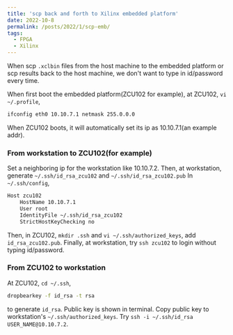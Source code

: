 ```yaml
---
title: 'scp back and forth to Xilinx embedded platform'
date: 2022-10-8
permalink: /posts/2022/1/scp-emb/
tags:
  - FPGA
  - Xilinx
---
```


When scp `.xclbin` files from the host machine to the embedded platform or
scp results back to the host machine,
we don't want to type in id/password every time.

When first boot the embedded platform(ZCU102 for example), at ZCU102, `vi ~/.profile`,
~~~bash
ifconfig eth0 10.10.7.1 netmask 255.0.0.0
~~~
When ZCU102 boots, it will automatically set its ip as 
10.10.7.1(an example addr).

### From workstation to ZCU102(for example)
Set a neighboring ip for the workstation like 10.10.7.2.
Then, at workstation, generate `~/.ssh/id_rsa_zcu102` and `~/.ssh/id_rsa_zcu102.pub`
In `~/.ssh/config`,
~~~bash
Host zcu102
    HostName 10.10.7.1
    User root
    IdentityFile ~/.ssh/id_rsa_zcu102
    StrictHostKeyChecking no
~~~

Then, in ZCU102,
`mkdir .ssh` and `vi ~/.ssh/authorized_keys`, add `id_rsa_zcu102.pub`.
Finally, at workstation, try `ssh zcu102` to login without typing id/password.


### From ZCU102 to workstation
At ZCU102, `cd ~/.ssh`,
~~~bash
dropbearkey -f id_rsa -t rsa
~~~
to generate `id_rsa`.
Public key is shown in terminal. Copy public key to workstation's `~/.ssh/authorized_keys`.
Try `ssh -i ~/.ssh/id_rsa USER_NAME@10.10.7.2`.